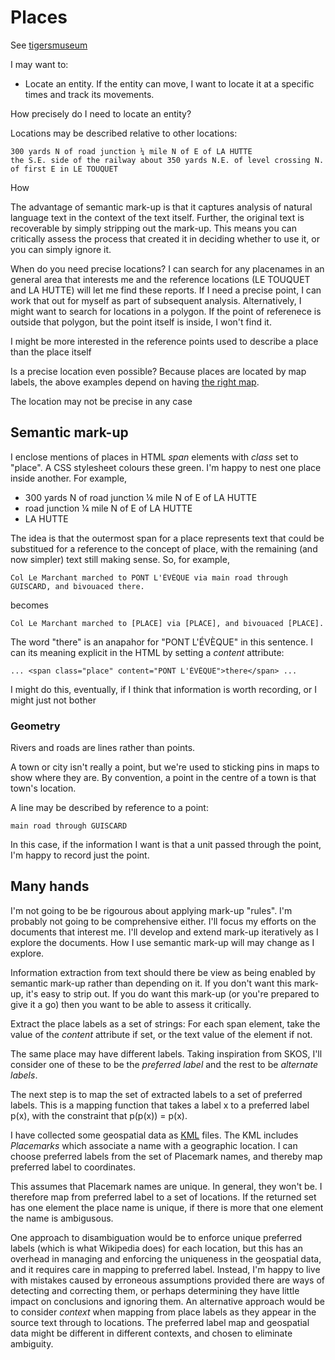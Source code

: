 # Places

See [tigersmuseum](https://tigersmuseum.github.io/history/docs/places.html)

I may want to:

* Locate an entity. If the entity can move, I want to locate it at a specific times and track its movements.

How precisely do I need to locate an entity?

Locations may be described relative to other locations:

	300 yards N of road junction ¼ mile N of E of LA HUTTE
	the S.E. side of the railway about 350 yards N.E. of level crossing N. of first E in LE TOUQUET

How

The advantage of semantic mark-up is that it captures analysis of natural language text in the context of the text itself. Further, the original text is recoverable 
by simply stripping out the mark-up. This means you can critically assess the process that created it in deciding whether to use it, or you can simply ignore it. 
 
When do you need precise locations? I can search for any placenames in an general area that interests me and the
reference locations (LE TOUQUET and LA HUTTE) will let me find these reports. If I need a precise point, I can work that out for myself as part of
subsequent analysis. Alternatively, I might want to search for locations in a polygon. If the point of referenece is outside that polygon,
but the point itself is inside, I won't find it.
 
I might be more interested in the reference points used to describe a place than the place itself
 
Is a precise location even possible?
Because places are located by map labels, the above examples depend on having [the right map](https://digitalarchive.mcmaster.ca/islandora/object/macrepo:4152).
 
The location may not be precise in any case
 
## Semantic mark-up
 
I enclose mentions of places in HTML _span_ elements with _class_ set to "place". A CSS stylesheet colours these green. I'm happy to nest one place inside another.
For example, 
 
* 300 yards N of road junction ¼ mile N of E of LA HUTTE
* road junction ¼ mile N of E of LA HUTTE
* LA HUTTE

The idea is that the outermost span for a place represents text that could be substitued for a reference to the concept of place, with the remaining
(and now simpler) text still making sense. So, for example,

	Col Le Marchant marched to PONT L'ÉVÈQUE via main road through GUISCARD, and bivouaced there.

becomes

	Col Le Marchant marched to [PLACE] via [PLACE], and bivouaced [PLACE].
	
The word "there" is an anapahor for "PONT L'ÉVÈQUE" in this sentence. I can its meaning explicit in the HTML by setting a _content_ attribute:

	... <span class="place" content="PONT L'ÉVÈQUE">there</span> ...

I might do this, eventually, if I think that information is worth recording, or I might just not bother 
### Geometry

Rivers and roads are lines rather than points.

A town or city isn't really a point, but we're used to sticking pins in maps to show where they are. By convention, a point in the centre of a town 
is that town's location.

A line may be described by reference to a point:

	main road through GUISCARD

In this case, if the information I want is that a unit passed through the point, I'm happy to record just the point.

## Many hands

I'm not going to be be rigourous about applying mark-up "rules". I'm probably not going to be comprehensive either.
I'll focus my efforts on the documents that interest me. I'll develop and extend mark-up iteratively as I explore the documents.
How I use semantic mark-up will may change as I explore.

Information extraction from text should there be view as being enabled by semantic mark-up rather than depending on it. 
If you don't want this mark-up, it's easy to strip out. If you do want this mark-up (or you're prepared to give it a go) then you want to be able
to assess it critically.


Extract the place labels as a set of strings: For each span element, take the value of the _content_ attribute if set, or the text value of the element if not.

The same place may have different labels. Taking inspiration from SKOS, I'll consider one of these to be the _preferred label_ and the rest to be _alternate labels_.

The next step is to map the set of extracted labels to a set of preferred labels.
This is a mapping function that takes a label x to a preferred label p(x), with the constraint that p(p(x)) = p(x).

I have collected some geospatial data as [KML](https://developers.google.com/kml/documentation/kml_tut) files. The KML includes
_Placemarks_ which associate a name with a geographic location. I can choose preferred labels from the set of Placemark names, and thereby
map preferred label to coordinates.

This assumes that Placemark names are unique. In general, they won't be. I therefore map from preferred label to a set of locations. If the returned
set has one element the place name is unique, if there is more that one element the name is ambigusous.


One approach to disambiguation would be to enforce unique preferred labels (which is what Wikipedia does) for each location, but this has an overhead in
managing and enforcing the uniqueness in the geospatial data, and it requires care in mapping to preferred label. Instead, I'm happy to live with 
mistakes caused by erroneous assumptions provided there are ways of detecting and correcting them, or perhaps determining they have little impact on conclusions and ignoring them.
An alternative approach would be to consider _context_ when mapping from place labels as they appear in the source text through to locations. The preferred label map and geospatial data 
might be different in different contexts, and chosen to eliminate ambiguity.



